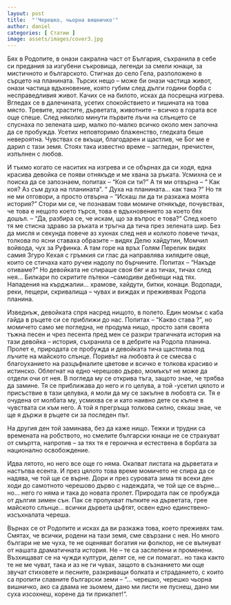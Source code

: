 ```yaml
---
layout: post
title:  "'Черешко, чьорна вишничко'"
author: daniel
categories: [ Статии ]
image: assets/images/cover3.jpg
---
```


Бях в Родопите, в онази сакрална част от България, съхранила в себе си предания за изгубени съкровища, легенди за смели юнаци, за мистичното и българското. Стигнах до село Гела, разположено в сърцето на планината. Търсих нещо – може би онази частица живот, онази частица вдъхновение, която губим след дълги години борба с несправедливия живот. Качих се на билото, исках да посрещна изгрева. Вгледах се в далечината, усетих спокойствието и тишината на това място. Тревите, храстите, дърветата, животните – всичко в гората все още спеше. След няколко минути първите лъчи на слънцето се спуснаха по зелената шир, малко по-малко всичко около мен започна да се пробужда. Усетих неповторимо блаженство, гледката беше невероятна. Чувствах се вкъщи, благодарен и щастлив, че Бог ме е дарил с тази земя. Стоях така известно време – загледан, пречистен, изпълнен с любов.

И тъкмо когато се наситих на изгрева и се обърнах да си ходя, една красива девойка се появи отнякъде и ме хвана за ръката. Усмихна се и поиска да се запознаем, попитах – “Коя си ти?” А тя ми отвърна – “ Как коя? Аз съм духа на планината”. “ Духа на планината… как така ?” Но тя не ми отговори, а просто отвърна – “Искаш ли да ти разкажа моята история?” Стори ми се, че познавам тови момиче отнякъде, почувствах, че това е нещото което търся, това е вдъхновението за което бях дошъл. – “Да, разбира се, че искам, що за въпрос е това?” След което тя ме стисна здраво за ръката и тръгна да тича през зелената шир. Без да мисля и секунда повече аз хукнах след нея и колкото повече тичах, толкова по ясни ставаха образите – видях Делю хайдутин, Момчил войвода, чух за Руфинка. А там горе на връх Голям Перелик видях самия Згуро Кехая с гръмкия си глас да направлява хилядите овце, които се стичаха като ручеи надолу по бърчините. Попитах – “Накъде отиваме?” Но девойката не спираше своя бяг и аз тичах, тичах след нея… Билкари по скритите пътеки –самодиви дебнещи над тях. Нападения на кърджалии… храмове, хайдути, битки, конаци. Водопади, реки, пещери, скривалища – чувах и виждах и преживявах Родопа планина.

Изведнъж, девойката спря  насред нищото, в полето. Един момък  с  каба гайда в ръцете си се приближи до нас. Попитах – “Какво става ?”, но момичето само ме погледна, не продума нищо,  просто запя своята тъжна песен и чрез песента пред мен се разкри трагичната история на тази девойка – история, съхранила се в дебрите на Родопа планина. Пролет е, природата се пробужда и девойката тича щастлива под лъчите на майското слънце. Поривът на любовта ѝ се смесва с благоуханието на разцъфналите цветове и всичко е толкова красиво и истинско. Облегнат на едно черешово дърво, момъкът не може да отдели очи от нея. В погледа му се открива тъга, защото знае, че трябва да замине. Тя се приближава до него и го целува, а той -усетил цялото и присъствие в тази целувка, я моли да му се закълне в любовта си. Тя  е очудена от молбата му, усмихва се и като наивно дете се кълне в чувствата си към него. А той я прегръща толкова силно, сякаш знае, че ще я държи в ръцете си за последен път.

На другия ден той заминава, без да каже нищо. Тежки и трудни са времената на робството, но смелите български юнаци не се страхуват от смъртта, напротив – за тях тя е героична и естествена в борбата за национално освобождение.

Идва лятото, но него все още го няма. Окапват листата на дърветата и настъпва есента. И през цялото това време момичето не спира да се надява, че той ще се върне. Дори и през суровата зима тя всеки ден ходи до самотното черешово дърво с надеждата, че той ще се върне… но… него го няма и така до новата пролет. Природата пак се пробужда от дългия  зимен сън. Пак се пропукват  пъпките на дърветата, грее майското слънце… всички дървета цъфтят, освен едно единствено- изсъхналата череша.


Върнах се  от Родопите и исках да ви разкажа това, което преживях там. Смятах, че  всички, родени на тази земя, сме свързани с нея. Но много българи не ме чуха, те не оценяват богатия ни фолклор, не се вълнуват от нашата драматичната история. Не – те са заслепени и променени. Възхищават се на чужди култури, делят се, не си помагат.. но така както те не ме чуват, така и аз не ги чувах, защото в съзнанието ми още звучат стиховете  и песните, разкриващи болката и страданието, с които са пропити славните български земи – “… черешко, черешко чьорна вишничко, ако са двама не зьомем, дано ми листи не пуснеш, дано ми суха изсохнеш, корене да ти прикапет!“.

